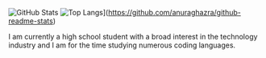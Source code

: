 ![GitHub Stats](https://github-readme-stats.vercel.app/api?username=Adxzer&theme=github_dark)
![Top Langs](https://github-readme-stats.vercel.app/api/top-langs/?username=Adxzer&theme=github_dark)](https://github.com/anuraghazra/github-readme-stats)

I am currently a high school student with a broad interest in the technology industry and I am for the time studying numerous coding languages.
